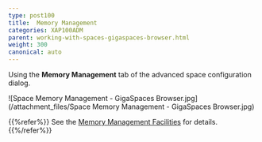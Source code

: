 ```yaml
---
type: post100
title:  Memory Management
categories: XAP100ADM
parent: working-with-spaces-gigaspaces-browser.html
weight: 300
canonical: auto
---
```


 Using the **Memory Management** tab of the advanced space configuration dialog.


![Space Memory Management - GigaSpaces Browser.jpg](/attachment_files/Space Memory Management - GigaSpaces Browser.jpg)


{{%refer%}}
See the [Memory Management Facilities](./memory-management-facilities.html) for details.
{{%/refer%}}
